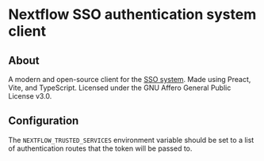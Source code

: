 # Nextflow SSO authentication system client

## About
A modern and open-source client for the [SSO system](https://github.com/Nextflow-Cloud/sso-system). Made using Preact, Vite, and TypeScript. Licensed under the GNU Affero General Public License v3.0.

## Configuration
The `NEXTFLOW_TRUSTED_SERVICES` environment variable should be set to a list of authentication routes that the token will be passed to.
